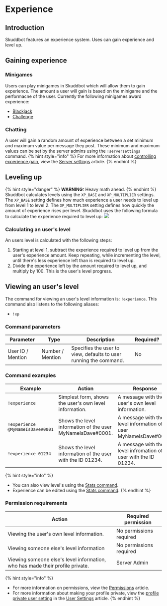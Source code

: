 # Experience
## Introduction
Skuddbot features an experience system. Uses can gain experience and level up. 

## Gaining experience
### Minigames
Users can play minigames in Skuddbot which will allow them to gain experience. The amount a user will gain is based on the minigame and the performacne of the user.
Currently the following minigames award experience:
* [Blackjack](/Minigames/blackjack.md)
* [Challenge](/Minigames/challenge.md)

### Chatting
A user will gain a random amount of experience between a set minimum and maximum value per message they post. These minimum and maximum values can be set by the server admins using the `!serversettings` command.
{% hint style="info" %}
For more information about [controlling experience gain](/Features/server-settings.md#gaining-experience), view the [Server settings](/Features/server-settings.md) article.
{% endhint %}

## Leveling up
{% hint style="danger" %}
**WARNING:** Heavy math ahead.
{% endhint %}
Skuddbot calculates levels using the `XP_BASE` and `XP_MULTIPLIER` settings. The `XP_BASE` setting defines how much experience a user needs to level up from level 1 to level 2. The `XP_MULTIPLIER` setting defines how quickly the amount of experience rises per level. Skuddbot uses the following formula to calculate the experience required to level up:
![](https://i.imgur.com/NuDiaX7.png)

### Calculating an user's level
An users level is calculated with the following steps:
1. Starting at level 1, subtract the experience required to level up from the user's experience amount. Keep repeating, while incrementing the level, until there's less experience left than is required to level up.
2. Divide the experience left by the amount required to level up, and multiply by 100. This is the user's level progress.

## Viewing an user's level
The command for viewing an user's level information is: `!experience`.
This command also listens to the following aliases:
* `!xp`

### Command parameters
| Parameter         | Type             | Description                                                       | Required? |
|-------------------|------------------|-------------------------------------------------------------------|-----------|
| User ID / Mention | Number / Mention | Specifies the user to view, defaults to user running the command. | No        |

### Command examples
| Example                          | Action                                                     | Response                                                            |
|----------------------------------|------------------------------------------------------------|---------------------------------------------------------------------|
| `!experience`                    | Simplest form, shows the user's own level information.     | A message with the user's own level information.                    |
| `!experience @MyNameIsDave#0001` | Shows the level information of the user MyNameIsDave#0001. | A message with the level information of user MyNameIsDave#0001.     |
| `!experience 01234`              | Shows the level information of the user with the ID 01234. | A message with the level infromation of the user with the ID 01234. |
{% hint style="info" %}
* You can also view level's using the [Stats command](/Features/stats.md).
* Experience can be edited using the [Stats command](/Features/stats.md).
{% endhint %}

### Permission requirements
| Action                                                                        | Required permission     |
|-------------------------------------------------------------------------------|-------------------------|
| Viewing the user's own level information.                                     | No permissions required |
| Viewing someone else's level information                                      | No permissions required |
| Viewing someone else's level information, who has made their profile private. | Server Admin            |
{% hint style="info" %}
* For more information on permissions, view the [Permissions](/Systems/permissions.md) article.  
* For more information about making your profile private, view the [profile private user setting](user-settings.md#profile-private) in the [User Settings](user-settings.md) article.
{% endhint %}

